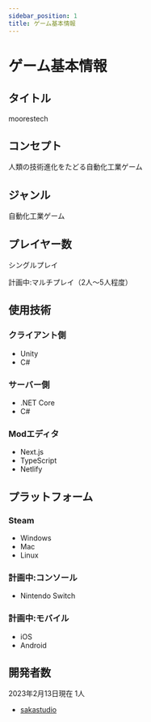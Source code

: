 ```yaml
---
sidebar_position: 1
title: ゲーム基本情報
---
```


# ゲーム基本情報

## タイトル
moorestech

## コンセプト
人類の技術進化をたどる自動化工業ゲーム

## ジャンル
自動化工業ゲーム

## プレイヤー数
シングルプレイ

計画中:マルチプレイ（2人〜5人程度）

## 使用技術
### クライアント側
- Unity
- C#

### サーバー側
- .NET Core
- C#

### Modエディタ
- Next.js
- TypeScript
- Netlify

## プラットフォーム
### Steam
- Windows
- Mac
- Linux

### 計画中:コンソール
- Nintendo Switch

### 計画中:モバイル
- iOS
- Android


## 開発者数
2023年2月13日現在 1人
- [sakastudio](https://twitter.com/sakastudio_)

